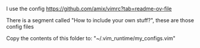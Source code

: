 I use the config https://github.com/amix/vimrc?tab=readme-ov-file

There is a segment called "How to include your own stuff?", these are those config files

Copy the contents of this folder to: "~/.vim_runtime/my_configs.vim"
